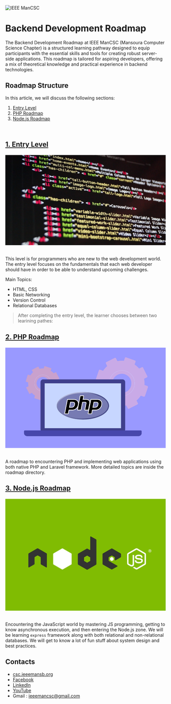![IEEE ManCSC](/images/ieee_mancsc.jpg)

#  **Backend Development Roadmap**

The Backend Development Roadmap at IEEE ManCSC (Mansoura Computer Science Chapter) is a structured learning pathway designed to equip participants with the essential skills and tools for creating robust server-side applications. This roadmap is tailored for aspiring developers, offering a mix of theoretical knowledge and practical experience in backend technologies.

## **Roadmap Structure**

In this article, we will discuss the following sections:
1. [Entry Level](#entry-level)
2. [PHP Roadmap](#php-roadmap)
3. [Node.js Roadmap](#nodejs-roadmap)

<br/>


<h2 id="entry-level">

**[1. Entry Level](./Entry/)**
</h2>
<div style="display: flex;align-items:center;">
  <div><img src="./images/entry.jpg" width="100%"/></div>
</div>
<br/>

This level is for programmers who are new to the web development world. The entry level focuses on the fundamentals that each web developer should have in order to be able to understand upcoming challenges.

Main Topics:
* HTML, CSS
* Basic Networking
* Version Control
* Relational Databases

> After completing the entry level, the learner chooses between two learining pathes:

<h2 id="php-roadmap">

**[2. PHP Roadmap](./PHP/)**
</h2><div style="display: flex;align-items:center;">
  <div><img src="./images/php.png" width="100%"/></div>
</div>
<br/>

A roadmap to encountering PHP and implementing web applications using both native PHP and Laravel framework. More detailed topics are inside the roadmap directory.

<h2 id="nodejs-roadmap">

**[3. Node.js Roadmap](./Node.js/)**
</h2>
<div style="display: flex;align-items:center;">
  <div><img src="./images/nodejs.webp" width="100%"/></div>
</div>
<br/>

Encountering the JavaScript world by mastering JS programming, getting to know asynchronous execution, and then entering the Node.js zone. We will be learning `express` framework along with both relational and non-relational databases. We will get to know a lot of fun stuff about system design and best practices.

## **Contacts**
- [csc.ieeemansb.org](csc.ieeemansb.org)
- [Facebook](https://www.facebook.com/ieeemancsc)
- [LinkedIn](https://www.linkedin.com/company/ieeemancsc/)
- [YouTube](https://www.youtube.com/channel/UCqXBZM5eGl7fs1Vzwvlc8CQ)
- Gmail : ieeemancsc@gmail.com